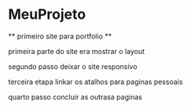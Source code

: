 # MeuProjeto
** primeiro site para portfolio **

primeira parte do site era mostrar o layout

segundo passo deixar o site responsivo

terceira etapa linkar os atalhos para paginas pessoais

quarto passo concluir as outrasa paginas


